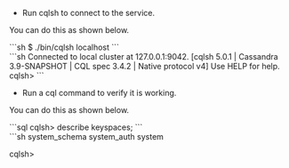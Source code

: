 ---
---

- Run cqlsh to connect to the service.

You can do this as shown below.
<div class='copy separator-dollar'>
```sh
$ ./bin/cqlsh localhost
```
</div>
```sh
Connected to local cluster at 127.0.0.1:9042.
[cqlsh 5.0.1 | Cassandra 3.9-SNAPSHOT | CQL spec 3.4.2 | Native protocol v4]
Use HELP for help.
cqlsh> 
```

- Run a cql command to verify it is working.

You can do this as shown below.
<div class='copy separator-gt'>
```sql
cqlsh> describe keyspaces;
```
</div>
```sh
system_schema  system_auth  system

cqlsh> 
```
